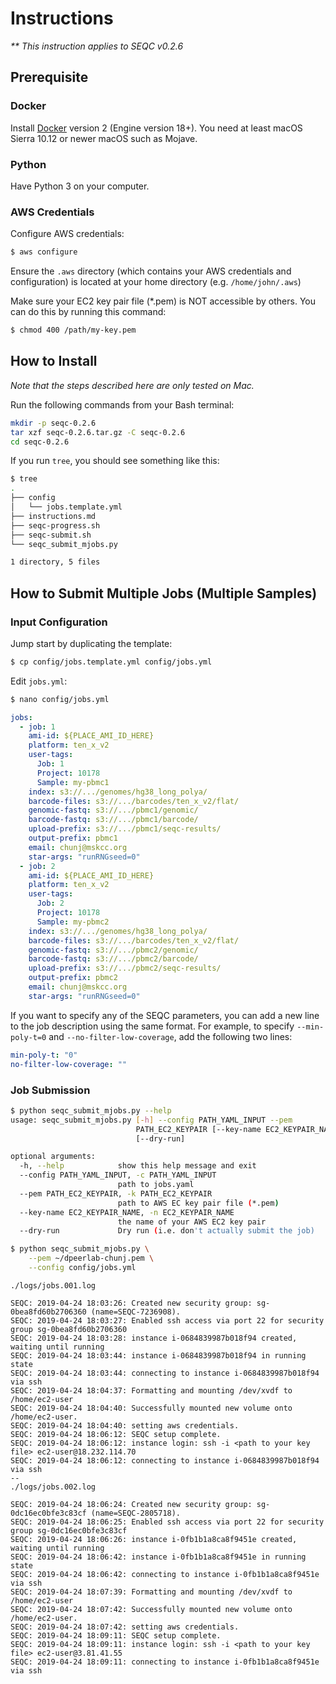 # Instructions

_** This instruction applies to SEQC v0.2.6_

## Prerequisite

### Docker

Install [Docker](https://www.docker.com/get-started) version 2 (Engine version 18+). You need at least macOS Sierra 10.12 or newer macOS such as Mojave.

### Python

Have Python 3 on your computer.

### AWS Credentials

Configure AWS credentials:

```bash
$ aws configure
```

Ensure the `.aws` directory (which contains your AWS credentials and configuration) is located at your home directory (e.g. `/home/john/.aws`)

Make sure your EC2 key pair file (*.pem) is NOT accessible by others. You can do this by running this command:

```bash
$ chmod 400 /path/my-key.pem
```

## How to Install

_Note that the steps described here are only tested on Mac._

Run the following commands from your Bash terminal:

```bash
mkdir -p seqc-0.2.6
tar xzf seqc-0.2.6.tar.gz -C seqc-0.2.6
cd seqc-0.2.6
```

If you run `tree`, you should see something like this:

```bash
$ tree
.
├── config
│   └── jobs.template.yml
├── instructions.md
├── seqc-progress.sh
├── seqc-submit.sh
└── seqc_submit_mjobs.py

1 directory, 5 files
```

## How to Submit Multiple Jobs (Multiple Samples)

### Input Configuration

Jump start by duplicating the template:

```bash
$ cp config/jobs.template.yml config/jobs.yml
```

Edit `jobs.yml`:

```bash
$ nano config/jobs.yml
```

```yaml
jobs:
  - job: 1
    ami-id: ${PLACE_AMI_ID_HERE}
    platform: ten_x_v2
    user-tags:
      Job: 1
      Project: 10178
      Sample: my-pbmc1
    index: s3://.../genomes/hg38_long_polya/
    barcode-files: s3://.../barcodes/ten_x_v2/flat/
    genomic-fastq: s3://.../pbmc1/genomic/
    barcode-fastq: s3://.../pbmc1/barcode/
    upload-prefix: s3://.../pbmc1/seqc-results/
    output-prefix: pbmc1
    email: chunj@mskcc.org
    star-args: "runRNGseed=0"
  - job: 2
    ami-id: ${PLACE_AMI_ID_HERE}
    platform: ten_x_v2
    user-tags:
      Job: 2
      Project: 10178
      Sample: my-pbmc2
    index: s3://.../genomes/hg38_long_polya/
    barcode-files: s3://.../barcodes/ten_x_v2/flat/
    genomic-fastq: s3://.../pbmc2/genomic/
    barcode-fastq: s3://.../pbmc2/barcode/
    upload-prefix: s3://.../pbmc2/seqc-results/
    output-prefix: pbmc2
    email: chunj@mskcc.org
    star-args: "runRNGseed=0"
```

If you want to specify any of the SEQC parameters, you can add a new line to the job description using the same format. For example, to specify `--min-poly-t=0` and `--no-filter-low-coverage`, add the following two lines:

```yaml
min-poly-t: "0"
no-filter-low-coverage: ""
```

### Job Submission

```bash
$ python seqc_submit_mjobs.py --help
usage: seqc_submit_mjobs.py [-h] --config PATH_YAML_INPUT --pem
                            PATH_EC2_KEYPAIR [--key-name EC2_KEYPAIR_NAME]
                            [--dry-run]

optional arguments:
  -h, --help            show this help message and exit
  --config PATH_YAML_INPUT, -c PATH_YAML_INPUT
                        path to jobs.yaml
  --pem PATH_EC2_KEYPAIR, -k PATH_EC2_KEYPAIR
                        path to AWS EC key pair file (*.pem)
  --key-name EC2_KEYPAIR_NAME, -n EC2_KEYPAIR_NAME
                        the name of your AWS EC2 key pair
  --dry-run             Dry run (i.e. don't actually submit the job)
```


```bash
$ python seqc_submit_mjobs.py \
    --pem ~/dpeerlab-chunj.pem \
    --config config/jobs.yml
```

```
./logs/jobs.001.log

SEQC: 2019-04-24 18:03:26: Created new security group: sg-0bea8fd60b2706360 (name=SEQC-7236908).
SEQC: 2019-04-24 18:03:27: Enabled ssh access via port 22 for security group sg-0bea8fd60b2706360
SEQC: 2019-04-24 18:03:28: instance i-0684839987b018f94 created, waiting until running
SEQC: 2019-04-24 18:03:44: instance i-0684839987b018f94 in running state
SEQC: 2019-04-24 18:03:44: connecting to instance i-0684839987b018f94 via ssh
SEQC: 2019-04-24 18:04:37: Formatting and mounting /dev/xvdf to /home/ec2-user
SEQC: 2019-04-24 18:04:40: Successfully mounted new volume onto /home/ec2-user.
SEQC: 2019-04-24 18:04:40: setting aws credentials.
SEQC: 2019-04-24 18:06:12: SEQC setup complete.
SEQC: 2019-04-24 18:06:12: instance login: ssh -i <path to your key file> ec2-user@18.232.114.70
SEQC: 2019-04-24 18:06:12: connecting to instance i-0684839987b018f94 via ssh
--
./logs/jobs.002.log

SEQC: 2019-04-24 18:06:24: Created new security group: sg-0dc16ec0bfe3c83cf (name=SEQC-2805718).
SEQC: 2019-04-24 18:06:25: Enabled ssh access via port 22 for security group sg-0dc16ec0bfe3c83cf
SEQC: 2019-04-24 18:06:26: instance i-0fb1b1a8ca8f9451e created, waiting until running
SEQC: 2019-04-24 18:06:42: instance i-0fb1b1a8ca8f9451e in running state
SEQC: 2019-04-24 18:06:42: connecting to instance i-0fb1b1a8ca8f9451e via ssh
SEQC: 2019-04-24 18:07:39: Formatting and mounting /dev/xvdf to /home/ec2-user
SEQC: 2019-04-24 18:07:42: Successfully mounted new volume onto /home/ec2-user.
SEQC: 2019-04-24 18:07:42: setting aws credentials.
SEQC: 2019-04-24 18:09:11: SEQC setup complete.
SEQC: 2019-04-24 18:09:11: instance login: ssh -i <path to your key file> ec2-user@3.81.41.55
SEQC: 2019-04-24 18:09:11: connecting to instance i-0fb1b1a8ca8f9451e via ssh
```
